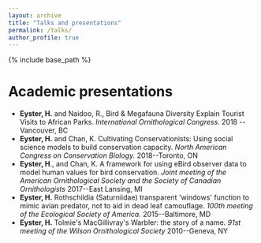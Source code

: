 ```yaml
---
layout: archive
title: "Talks and presentations"
permalink: /talks/
author_profile: true
---
```


{% include base_path %}

Academic presentations
======
* **Eyster, H.**  and Naidoo, R., Bird &  Megafauna Diversity
	Explain Tourist Visits to African Parks. *International Ornithological Congress.*  2018 --  Vancouver,  BC 
* **Eyster, H.** and Chan, K.  Cultivating Conservationists: Using social science models to build  conservation capacity. *North American Congress on Conservation Biology.*  2018--Toronto, ON
* **Eyster, H**., and Chan, K.  A framework for using eBird observer
	data to model human values for bird conservation.  *Joint meeting
	of the American Ornithological Society and the Society of Canadian
	Ornithologists* 2017--East Lansing, MI
* **Eyster, H.** Rothschildia (Saturniidae) transparent 'windows'
	function to mimic avian predator, not to aid in dead leaf
	camouflage. *100th meeting of the Ecological Society of America.* 2015--Baltimore, MD
* **Eyster, H.** Tolmie's MacGillivray's Warbler: the story of a name. *91st meeting of the Wilson Ornithological Society*  2010--Geneva, NY
